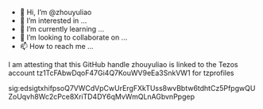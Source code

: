 - 👋 Hi, I’m @zhouyuliao
- 👀 I’m interested in ...
- 🌱 I’m currently learning ...
- 💞️ I’m looking to collaborate on ...
- 📫 How to reach me ...

<!---
zhouyuliao/zhouyuliao is a ✨ special ✨ repository because its `README.md` (this file) appears on your GitHub profile.
You can click the Preview link to take a look at your changes.
--->
I am attesting that this GitHub handle zhouyuliao is linked to the Tezos account tz1TcFAbwDqoF47Gi4Q7KouWV9eEa3SnkVW1 for tzprofiles

sig:edsigtxhifpsoQ7VWCdVpCwUrErgFXkTUss8wvBbtw6tdhtCz5PfpgwQUZoUqvh8Wc2cPce8XriTD4DY6qMvWmQLnAGbvnPpgep

